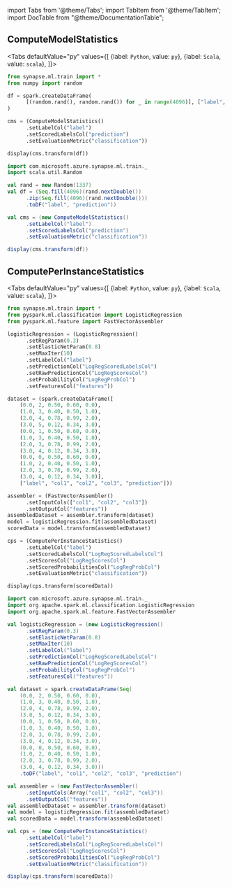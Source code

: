 import Tabs from '@theme/Tabs';
import TabItem from '@theme/TabItem';
import DocTable from "@theme/DocumentationTable";

<!-- 
```python
import pyspark
import os
import json
from IPython.display import display

spark = (pyspark.sql.SparkSession.builder.appName("MyApp")
        .config("spark.jars.packages", "com.microsoft.azure:synapseml:0.9.1")
        .config("spark.jars.repositories", "https://mmlspark.azureedge.net/maven")
        .getOrCreate())

def getSecret(secretName):
        get_secret_cmd = 'az keyvault secret show --vault-name mmlspark-build-keys --name {}'.format(secretName)
        value = json.loads(os.popen(get_secret_cmd).read())["value"]
        return value

import synapse.ml
```
-->

## ComputeModelStatistics

<Tabs
defaultValue="py"
values={[
{label: `Python`, value: `py`},
{label: `Scala`, value: `scala`},
]}>
<TabItem value="py">

<!--pytest-codeblocks:cont-->

```python
from synapse.ml.train import *
from numpy import random

df = spark.createDataFrame(
      [(random.rand(), random.rand()) for _ in range(4096)], ["label", "prediction"]
)

cms = (ComputeModelStatistics()
      .setLabelCol("label")
      .setScoredLabelsCol("prediction")
      .setEvaluationMetric("classification"))

display(cms.transform(df))
```

</TabItem>
<TabItem value="scala">

```scala
import com.microsoft.azure.synapse.ml.train._
import scala.util.Random

val rand = new Random(1337)
val df = (Seq.fill(4096)(rand.nextDouble())
      .zip(Seq.fill(4096)(rand.nextDouble()))
      .toDF("label", "prediction"))

val cms = (new ComputeModelStatistics()
      .setLabelCol("label")
      .setScoredLabelsCol("prediction")
      .setEvaluationMetric("classification"))

display(cms.transform(df))
```

</TabItem>
</Tabs>

<DocTable className="ComputeModelStatistics"
py="mmlspark.train.html#module-mmlspark.train.ComputeModelStatistics"
scala="com/microsoft/ml/spark/train/ComputeModelStatistics.html"
sourceLink="https://github.com/microsoft/SynapseML/blob/master/core/src/main/scala/com/microsoft/azure/synapse/ml/train/ComputeModelStatistics.scala" />


## ComputePerInstanceStatistics

<Tabs
defaultValue="py"
values={[
{label: `Python`, value: `py`},
{label: `Scala`, value: `scala`},
]}>
<TabItem value="py">

<!--pytest-codeblocks:cont-->

```python
from synapse.ml.train import *
from pyspark.ml.classification import LogisticRegression
from pyspark.ml.feature import FastVectorAssembler

logisticRegression = (LogisticRegression()
      .setRegParam(0.3)
      .setElasticNetParam(0.8)
      .setMaxIter(10)
      .setLabelCol("label")
      .setPredictionCol("LogRegScoredLabelsCol")
      .setRawPredictionCol("LogRegScoresCol")
      .setProbabilityCol("LogRegProbCol")
      .setFeaturesCol("features"))

dataset = (spark.createDataFrame([
    (0.0, 2, 0.50, 0.60, 0.0),
    (1.0, 3, 0.40, 0.50, 1.0),
    (2.0, 4, 0.78, 0.99, 2.0),
    (3.0, 5, 0.12, 0.34, 3.0),
    (0.0, 1, 0.50, 0.60, 0.0),
    (1.0, 3, 0.40, 0.50, 1.0),
    (2.0, 3, 0.78, 0.99, 2.0),
    (3.0, 4, 0.12, 0.34, 3.0),
    (0.0, 0, 0.50, 0.60, 0.0),
    (1.0, 2, 0.40, 0.50, 1.0),
    (2.0, 3, 0.78, 0.99, 2.0),
    (3.0, 4, 0.12, 0.34, 3.0)],
    ["label", "col1", "col2", "col3", "prediction"]))

assembler = (FastVectorAssembler()
      .setInputCols(["col1", "col2", "col3"])
      .setOutputCol("features"))
assembledDataset = assembler.transform(dataset)
model = logisticRegression.fit(assembledDataset)
scoredData = model.transform(assembledDataset)

cps = (ComputePerInstanceStatistics()
      .setLabelCol("label")
      .setScoredLabelsCol("LogRegScoredLabelsCol")
      .setScoresCol("LogRegScoresCol")
      .setScoredProbabilitiesCol("LogRegProbCol")
      .setEvaluationMetric("classification"))

display(cps.transform(scoredData))
```

</TabItem>
<TabItem value="scala">

```scala
import com.microsoft.azure.synapse.ml.train._
import org.apache.spark.ml.classification.LogisticRegression
import org.apache.spark.ml.feature.FastVectorAssembler

val logisticRegression = (new LogisticRegression()
      .setRegParam(0.3)
      .setElasticNetParam(0.8)
      .setMaxIter(10)
      .setLabelCol("label")
      .setPredictionCol("LogRegScoredLabelsCol")
      .setRawPredictionCol("LogRegScoresCol")
      .setProbabilityCol("LogRegProbCol")
      .setFeaturesCol("features"))

val dataset = spark.createDataFrame(Seq(
    (0.0, 2, 0.50, 0.60, 0.0),
    (1.0, 3, 0.40, 0.50, 1.0),
    (2.0, 4, 0.78, 0.99, 2.0),
    (3.0, 5, 0.12, 0.34, 3.0),
    (0.0, 1, 0.50, 0.60, 0.0),
    (1.0, 3, 0.40, 0.50, 1.0),
    (2.0, 3, 0.78, 0.99, 2.0),
    (3.0, 4, 0.12, 0.34, 3.0),
    (0.0, 0, 0.50, 0.60, 0.0),
    (1.0, 2, 0.40, 0.50, 1.0),
    (2.0, 3, 0.78, 0.99, 2.0),
    (3.0, 4, 0.12, 0.34, 3.0)))
    .toDF("label", "col1", "col2", "col3", "prediction")

val assembler = (new FastVectorAssembler()
      .setInputCols(Array("col1", "col2", "col3"))
      .setOutputCol("features"))
val assembledDataset = assembler.transform(dataset)
val model = logisticRegression.fit(assembledDataset)
val scoredData = model.transform(assembledDataset)

val cps = (new ComputePerInstanceStatistics()
      .setLabelCol("label")
      .setScoredLabelsCol("LogRegScoredLabelsCol")
      .setScoresCol("LogRegScoresCol")
      .setScoredProbabilitiesCol("LogRegProbCol")
      .setEvaluationMetric("classification"))

display(cps.transform(scoredData))
```

</TabItem>
</Tabs>

<DocTable className="ComputePerInstanceStatistics"
py="mmlspark.train.html#module-mmlspark.train.ComputePerInstanceStatistics"
scala="com/microsoft/ml/spark/train/ComputePerInstanceStatistics.html"
sourceLink="https://github.com/microsoft/SynapseML/blob/master/core/src/main/scala/com/microsoft/azure/synapse/ml/train/ComputePerInstanceStatistics.scala" />



